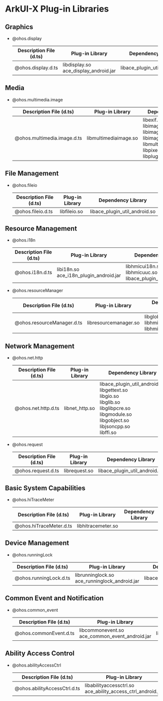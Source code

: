 # ArkUI-X Plug-in Libraries

## Graphics
- @ohos.display

  | Description File (d.ts)    | Plug-in Library                                    | Dependency Library                       |
  | ------------------ | ------------------------------------------ | ----------------------------- |
  | @ohos.display.d.ts | libdisplay.so<br>ace_display_android.jar | libace_plugin_util_android.so |
  
    
## Media
- @ohos.multimedia.image

  | Description File (d.ts)             | Plug-in Library               | Dependency Library                                                      |
  | --------------------------- | --------------------- | ------------------------------------------------------------ |
  | @ohos.multimedia.image.d.ts | libmultimediaimage.so | libexif.so<br>libimage.so<br>libimage_native.so<br>libimage_utils.so<br>libmultimedia_image.so<br>libpixelconvertadapter.so<br>libpluginmanager.so |
  
    
## File Management
- @ohos.fileio

  | Description File (d.ts)   | Plug-in Library      | Dependency Library                       |
  | ----------------- | ------------ | ----------------------------- |
  | @ohos.fileio.d.ts | libfileio.so | libace_plugin_util_android.so |
  

## Resource Management
- @ohos.i18n

  | Description File (d.ts) | Plug-in Library                                     | Dependency Library                                                      |
  | --------------- | ------------------------------------------- | ------------------------------------------------------------ |
  | @ohos.i18n.d.ts | libi18n.so<br>ace_i18n_plugin_android.jar | libhmicui18n.so<br>libhmicuuc.so<br>libace_plugin_util_android.so |
  

- @ohos.resourceManager

  | Description File (d.ts)            | Plug-in Library               | Dependency Library                                                     |
  | -------------------------- | --------------------- | ----------------------------------------------------------- |
  | @ohos.resourceManager.d.ts | libresourcemanager.so | libglobal_resmgr.so<br>libhmicui18n.so<br>libhmicuuc.so |


## Network Management
- @ohos.net.http

  | Description File (d.ts)     | Plug-in Library       | Dependency Library                                                      |
  | ------------------- | ------------- | ------------------------------------------------------------ |
  | @ohos.net.http.d.ts | libnet_http.so | libace_plugin_util_android.so<br>libgettext.so<br>libgio.so<br>libglib.so<br>libglibpcre.so<br>libgmodule.so<br>libgobject.so<br>libjsoncpp.so<br>libffi.so |


- @ohos.request

  | Description File (d.ts)    | Plug-in Library       | Dependency Library                       |
  | ------------------ | ------------- | ----------------------------- |
  | @ohos.request.d.ts | librequest.so | libace_plugin_util_android.so |


## Basic System Capabilities
  
- @ohos.hiTraceMeter

  | Description File (d.ts)         | Plug-in Library            | Dependency Library|
  | ----------------------- | ------------------ | ------ |
  | @ohos.hiTraceMeter.d.ts | libhitracemeter.so |        |


## Device Management
  
- @ohos.runningLock

  | Description File (d.ts)        | Plug-in Library                                            | Dependency Library                       |
  | ---------------------- | -------------------------------------------------- | ----------------------------- |
  | @ohos.runningLock.d.ts | librunninglock.so<br>ace_runninglock_android.jar | libace_plugin_util_android.so |


## Common Event and Notification

- @ohos.common_event

  | Description File (d.ts)        | Plug-in Library                                             | Dependency Library                       |
  | ---------------------- | --------------------------------------------------- | ----------------------------- |
  | @ohos.commonEvent.d.ts | libcommonevent.so<br>ace_common_event_android.jar | libace_plugin_util_android.so |

## Ability Access Control

- @ohos.abilityAccessCtrl

  | Description File (d.ts)        | Plug-in Library                                             | Dependency Library                       |
  | ---------------------- | --------------------------------------------------- | ----------------------------- |
  | @ohos.abilityAccessCtrl.d.ts | libabilityaccessctrl.so<br>ace_ability_access_ctrl_android.jar | libace_plugin_util_android.so |
